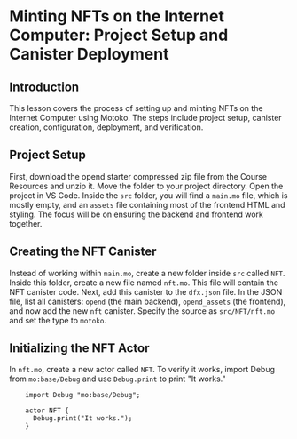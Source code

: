 # Minting NFTs on the Internet Computer: Project Setup and Canister Deployment

## Introduction

This lesson covers the process of setting up and minting NFTs on the Internet Computer using Motoko. The steps include project setup, canister creation, configuration, deployment, and verification.

## Project Setup

First, download the opend starter compressed zip file from the Course Resources and unzip it. Move the folder to your project directory. Open the project in VS Code. Inside the `src` folder, you will find a `main.mo` file, which is mostly empty, and an `assets` file containing most of the frontend HTML and styling. The focus will be on ensuring the backend and frontend work together.

## Creating the NFT Canister

Instead of working within `main.mo`, create a new folder inside `src` called `NFT`. Inside this folder, create a new file named `nft.mo`. This file will contain the NFT canister code. Next, add this canister to the `dfx.json` file. In the JSON file, list all canisters: `opend` (the main backend), `opend_assets` (the frontend), and now add the new `nft` canister. Specify the source as `src/NFT/nft.mo` and set the type to `motoko`.

## Initializing the NFT Actor

In `nft.mo`, create a new actor called `NFT`. To verify it works, import Debug from `mo:base/Debug` and use `Debug.print` to print "It works."

```mo
    import Debug "mo:base/Debug";

    actor NFT {
      Debug.print("It works.");
    }
```
